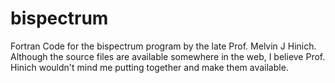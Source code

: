 # bispectrum
Fortran Code for the bispectrum program by the late Prof. Melvin J Hinich.  
Although the source files are available somewhere in the web, I believe Prof. Hinich wouldn't mind me putting together and make them available.   
